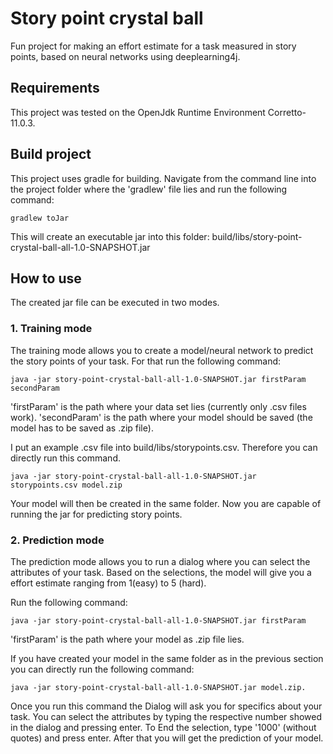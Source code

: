 # Story point crystal ball
Fun project for making an effort estimate for a task measured in story points, based on neural networks using deeplearning4j.

## Requirements
This project was tested on the OpenJdk Runtime Environment Corretto-11.0.3.

## Build project
This project uses gradle for building.
Navigate from the command line into the project folder where the 'gradlew' file lies and run the following command:

```
gradlew toJar
```

This will create an executable jar into this folder: build/libs/story-point-crystal-ball-all-1.0-SNAPSHOT.jar

## How to use
The created jar file can be executed in two modes.

### 1. Training mode
The training mode allows you to create a model/neural network to predict the story points of your task. For that run
the following command:

```
java -jar story-point-crystal-ball-all-1.0-SNAPSHOT.jar firstParam secondParam
```

'firstParam' is the path where your data set lies (currently only .csv files work).
'secondParam' is the path where your model should be saved (the model has to be saved as .zip file).

I put an example .csv file into build/libs/storypoints.csv. Therefore you can directly run this command.

```
java -jar story-point-crystal-ball-all-1.0-SNAPSHOT.jar storypoints.csv model.zip
```
Your model will then be created in the same folder. Now you are capable of running the jar for predicting story points.

### 2. Prediction mode
The prediction mode allows you to run a dialog where you can select the attributes of your task. Based on the
selections, the model will give you a effort estimate ranging from 1(easy) to 5 (hard).

Run the following command:

```
java -jar story-point-crystal-ball-all-1.0-SNAPSHOT.jar firstParam
```
'firstParam' is the path where your model as .zip file lies.

If you have created your model in the same folder as in the previous section you can directly run the following
command:

```
java -jar story-point-crystal-ball-all-1.0-SNAPSHOT.jar model.zip.
```

Once you run this command the Dialog will ask you for specifics about your task. You can select the attributes
by typing the respective number showed in the dialog and pressing enter.
To End the selection, type '1000' (without quotes) and press enter.
After that you will get the prediction of your model.
